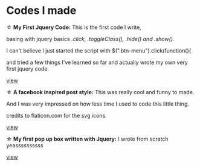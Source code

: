 <h1>Codes I made </h1>

☆ <b>My First Jquery Code:</b> This is the first code I write, <p>basing with jquery basics <i>.click, .toggleClass(), .hide()    and .show().</i><p> I can't believe I just started the script with $(".btn-menu").click(function(){ <p>and tried a few          things I've learned so far and actually wrote my own very first jquery code. <p> 
   <a href="https://bishonenlover.github.io/todorokiscute/jqcode" target="_blank">view</a>
   
☆ <b>A facebook inspired post style:</b> This was really cool and funny to made. <p>
  And I was very impressed on how less time I used to code this little thing.
  <p>
  credits to flaticon.com for the svg icons. <p> 
   <a href="https://bishonenlover.github.io/todorokiscute/fb-post" target="_blank">view</a>

☆ <b>My first pop up box written with Jquery:</b> I wrote from scratch yeassssssssss<p>
   <a href="https://bishonenlover.github.io/todorokiscute/pop-up-box" target="_blank">view</a>


